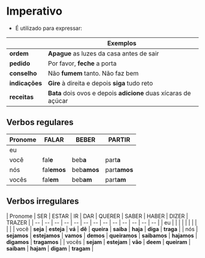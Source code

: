 # Imperativo

* É utilizado para expressar:

|| Exemplos |
| -- | -- |
| **ordem**      | **Apague** as luzes da casa antes de sair |
| **pedido**     | Por favor, **feche** a porta |
| **conselho**   | Não **fumem** tanto. Não faz bem |
| **indicações** | **Gire** à direita e depois **siga** tudo reto |
| **receitas**   | **Bata** dois ovos e depois **adicione** duas xícaras de açúcar |

## Verbos regulares

| Pronome | FAL**AR** | BEB**ER** | PART**IR** |
| -- | -- | -- | -- |
| eu    |             |             |              |
| você  | fal**e**    | beb**a**    | part**a**    |
| nós   | fal**emos** | beb**amos** | part**amos** |
| vocês | fal**em**   | beb**am**   | part**am**   |

## Verbos irregulares

| Pronome | SER | ESTAR | IR | DAR | QUERER | SABER | HABER | DIZER | TRAZER |
| -- | -- | -- | -- | -- | -- | -- | -- | -- | -- | -- | -- | -- |
| eu |  |  |  |  |  | |  |  |  |
| você | **seja** | **esteja** | **vá** | **dê** | **queira** | **saiba** | **haja** | **diga** | **traga** |
| nós | **sejamos** | **estejamos** | **vamos** | **demos** | **queiramos** | **saibamos** | **hajamos** | **digamos** | **tragamos** |
| vocês | **sejam** | **estejam** | **vão** | **deem** | **queiram** | **saibam** | **hajam** | **digam** | **tragam** |
